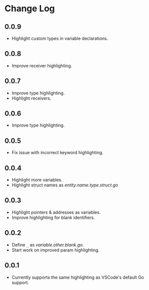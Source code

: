 # Change Log


## 0.0.9
- Highlight custom types in variable declarations.

## 0.0.8
- Improve receiver highlighting.

## 0.0.7
- Improve type highlighting.
- Highlight receivers.

## 0.0.6
- Improve type highlighting.

## 0.0.5 
- Fix issue with incorrect keyword highlighting.

## 0.0.4
- Highlight more variables.
- Highlight struct names as *entity.name.type.struct.go*

## 0.0.3 
- Highlight pointers & addresses as variables.
- Improve highlighting for blank identifiers.

## 0.0.2 
- Define `_` as *variable.other.blank.go*.
- Start work on improved param highlighting.

## 0.0.1 
- Currently supports the same highlighting as VSCode's default Go support.
